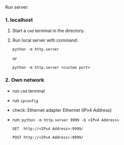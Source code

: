 Run server:

### 1. localhost

1. Start a `cmd` terminal in the directory.


2. Run local server with command: 

    `
    python -m http.server
    `

    or 

    `python -m http.server <custom port>`


### 2. Own network


- run `cmd` terminal

- run  `ipconfig`

- check: Ethernet adapter Ethernet (IPv4 Address)

- run: `python -m http.server 9999 -b <IPv4 Address>`


    `GET  http://<IPv4 Address>:9999/`

    `POST http://<IPv4 Address>:9999/`



